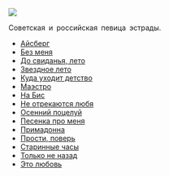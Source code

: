 ![](/songs/ноп/Пугачева%20Алла/pugacheva_alla.jpg)  

Советская и российская певица эстрады.

* [Айсберг](/songs/ноп/Пугачева%20Алла/Айсберг)
* [Без меня](/songs/ноп/Пугачева%20Алла/Без%20меня)
* [До свиданья, лето](/songs/ноп/Пугачева%20Алла/До%20свиданья,%20лето)
* [Звездное лето](/songs/ноп/Пугачева%20Алла/Звездное%20лето)
* [Куда уходит детство](/songs/ноп/Пугачева%20Алла/Куда%20уходит%20детство)
* [Маэстро](/songs/ноп/Пугачева%20Алла/Маэстро)
* [На Бис](/songs/ноп/Пугачева%20Алла/На%20Бис)
* [Не отрекаются любя](/songs/ноп/Пугачева%20Алла/Не%20отрекаются%20любя)
* [Осенний поцелуй](/songs/ноп/Пугачева%20Алла/Осенний%20поцелуй)
* [Песенка про меня](/songs/ноп/Пугачева%20Алла/Песенка%20про%20меня)
* [Примадонна](/songs/ноп/Пугачева%20Алла/Примадонна)
* [Прости, поверь](/songs/ноп/Пугачева%20Алла/Прости,%20поверь)
* [Старинные часы](/songs/ноп/Пугачева%20Алла/Старинные%20часы)
* [Только не назад](/songs/ноп/Пугачева%20Алла/Только%20не%20назад)
* [Это любовь](/songs/ноп/Пугачева%20Алла/Это%20любовь)